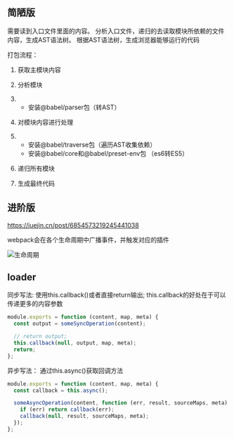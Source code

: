 













##  简陋版







需要读到入口文件里面的内容。
分析入口文件，递归的去读取模块所依赖的文件内容，生成AST语法树。
根据AST语法树，生成浏览器能够运行的代码



打包流程：

1. 获取主模块内容

2. 分析模块

3. - 安装@babel/parser包（转AST）

4. 对模块内容进行处理

5. - 安装@babel/traverse包（遍历AST收集依赖）
   - 安装@babel/core和@babel/preset-env包 （es6转ES5）

6. 递归所有模块

7. 生成最终代码







## 进阶版



https://juejin.cn/post/6854573219245441038

















 webpack会在各个生命周期中广播事件，并触发对应的插件 





![生命周期](https://p3-juejin.byteimg.com/tos-cn-i-k3u1fbpfcp/646064b458ec44128d627405246863ef~tplv-k3u1fbpfcp-zoom-in-crop-mark:4536:0:0:0.image)







##  loader





同步写法:   使用this.callback()或者直接return输出; this.callback的好处在于可以传递更多的内容参数 

```js
module.exports = function (content, map, meta) {
  const output = someSyncOperation(content);

  // return output;
  this.callback(null, output, map, meta);
  return;
};
```

异步写法： 通过this.async()获取回调方法 

```js
module.exports = function (content, map, meta) {
  const callback = this.async();

  someAsyncOperation(content, function (err, result, sourceMaps, meta) {
    if (err) return callback(err);
    callback(null, result, sourceMaps, meta);
  });
};
```

















































































































